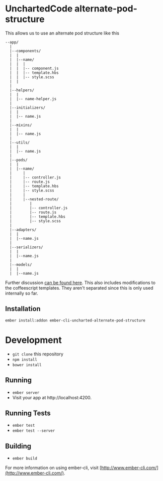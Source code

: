 # UnchartedCode alternate-pod-structure

This allows us to use an alternate pod structure like this

```
--app/
  |
  |--components/
  |  |
  |  |--name/
  |  |  |
  |  |  |-- component.js
  |  |  |-- template.hbs
  |  |  |-- style.scss
  |  |
  |
  |--helpers/
  |  |
  |  |-- name-helper.js
  |
  |--initializers/
  |  |
  |  |-- name.js
  |
  |--mixins/
  |  |
  |  |-- name.js
  |
  |--utils/
  |  |
  |  |-- name.js
  |
  |--pods/
  |  |
  |  |--name/
  |     |
  |     |-- controller.js
  |     |-- route.js
  |     |-- template.hbs
  |     |-- style.scss
  |     |
  |     |--nested-route/
  |        |
  |        |-- controller.js
  |        |-- route.js
  |        |-- template.hbs
  |        |-- style.scss
  |
  |--adapters/
  |  |
  |  |--name.js
  |
  |--serializers/
  |  |
  |  |--name.js
  |
  |--models/
  |  |
  |  |--name.js
```

Further discussion [can be found here](https://github.com/ember-cli/ember-cli/issues/3234). This also includes modifications to the coffeescript templates. They aren't separated since this is only used internally so far.

## Installation

```
ember install:addon ember-cli-uncharted-alternate-pod-structure
```

# Development

* `git clone` this repository
* `npm install`
* `bower install`

## Running

* `ember server`
* Visit your app at http://localhost:4200.

## Running Tests

* `ember test`
* `ember test --server`

## Building

* `ember build`

For more information on using ember-cli, visit [http://www.ember-cli.com/](http://www.ember-cli.com/).
